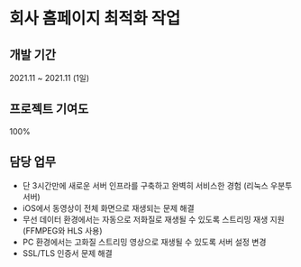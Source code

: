 # 회사 홈페이지 최적화 작업

## 개발 기간

2021.11 ~ 2021.11 (1일)

## 프로젝트 기여도

100%

## 담당 업무

- 단 3시간만에 새로운 서버 인프라를 구축하고 완벽히 서비스한 경험 (리눅스 우분투 서버)
- iOS에서 동영상이 전체 화면으로 재생되는 문제 해결
- 무선 데이터 환경에서는 자동으로 저화질로 재생될 수 있도록 스트리밍 재생 지원 (FFMPEG와 HLS 사용)
- PC 환경에서는 고화질 스트리밍 영상으로 재생될 수 있도록 서버 설정 변경
- SSL/TLS 인증서 문제 해결
